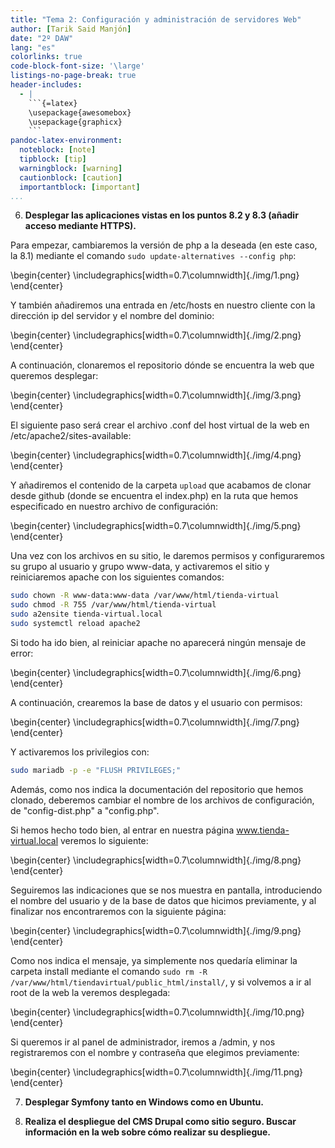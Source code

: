 ```yaml
---
title: "Tema 2: Configuración y administración de servidores Web"
author: [Tarik Said Manjón]
date: "2º DAW"
lang: "es"
colorlinks: true
code-block-font-size: '\large'
listings-no-page-break: true
header-includes:
  - |
    ```{=latex}
    \usepackage{awesomebox}
    \usepackage{graphicx}
    ```
pandoc-latex-environment:
  noteblock: [note]
  tipblock: [tip]
  warningblock: [warning]
  cautionblock: [caution]
  importantblock: [important]
...
```


6. **Desplegar las aplicaciones vistas en los puntos 8.2 y 8.3 (añadir acceso mediante HTTPS).**

Para empezar, cambiaremos la versión de php a la deseada (en este caso, la 8.1) mediante el comando `sudo update-alternatives --config php`:

\begin{center}
\includegraphics[width=0.7\columnwidth]{./img/1.png}
\end{center}

Y también añadiremos una entrada en /etc/hosts en nuestro cliente con la dirección ip del servidor y el nombre del dominio:

\begin{center}
\includegraphics[width=0.7\columnwidth]{./img/2.png}
\end{center}

A continuación, clonaremos el repositorio dónde se encuentra la web que queremos desplegar:

\begin{center}
\includegraphics[width=0.7\columnwidth]{./img/3.png}
\end{center}

El siguiente paso será crear el archivo .conf del host virtual de la web en /etc/apache2/sites-available:

\begin{center}
\includegraphics[width=0.7\columnwidth]{./img/4.png}
\end{center}

Y añadiremos el contenido de la carpeta `upload` que acabamos de clonar desde github (donde se encuentra el index.php) en la ruta que hemos especificado en nuestro archivo de configuración:

\begin{center}
\includegraphics[width=0.7\columnwidth]{./img/5.png}
\end{center}

Una vez con los archivos en su sitio, le daremos permisos y configuraremos su grupo al usuario y grupo www-data, y activaremos el sitio y reiniciaremos apache con los siguientes comandos:

```bash
sudo chown -R www-data:www-data /var/www/html/tienda-virtual
sudo chmod -R 755 /var/www/html/tienda-virtual
sudo a2ensite tienda-virtual.local
sudo systemctl reload apache2
```

Si todo ha ido bien, al reiniciar apache no aparecerá ningún mensaje de error:

\begin{center}
\includegraphics[width=0.7\columnwidth]{./img/6.png}
\end{center}

A continuación, crearemos la base de datos y el usuario con permisos:

\begin{center}
\includegraphics[width=0.7\columnwidth]{./img/7.png}
\end{center}

Y activaremos los privilegios con:

```bash
sudo mariadb -p -e "FLUSH PRIVILEGES;"
```

Además, como nos indica la documentación del repositorio que hemos clonado, deberemos cambiar el nombre de los archivos de configuración, de "config-dist.php" a "config.php".

Si hemos hecho todo bien, al entrar en nuestra página www.tienda-virtual.local veremos lo siguiente:

\begin{center}
\includegraphics[width=0.7\columnwidth]{./img/8.png}
\end{center}

Seguiremos las indicaciones que se nos muestra en pantalla, introduciendo el nombre del usuario y de la base de datos que hicimos previamente, y al finalizar nos encontraremos con la siguiente página:

\begin{center}
\includegraphics[width=0.7\columnwidth]{./img/9.png}
\end{center}

Como nos indica el mensaje, ya simplemente nos quedaría eliminar la carpeta install mediante el comando `sudo rm -R /var/www/html/tiendavirtual/public_html/install/`, y si volvemos a ir al root de la web la veremos desplegada:

\begin{center}
\includegraphics[width=0.7\columnwidth]{./img/10.png}
\end{center}

Si queremos ir al panel de administrador, iremos a <url>/admin, y nos registraremos con el nombre y contraseña que elegimos previamente:

\begin{center}
\includegraphics[width=0.7\columnwidth]{./img/11.png}
\end{center}

7. **Desplegar Symfony tanto en Windows como en Ubuntu.**

8. **Realiza el despliegue del CMS Drupal como sitio seguro. Buscar información en la web sobre cómo realizar su despliegue.**
